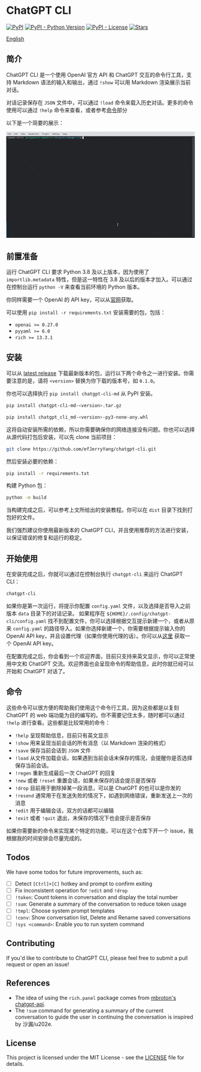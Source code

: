 # ChatGPT CLI

[![PyPI](https://img.shields.io/pypi/v/chatgpt-cli-md)](https://pypi.org/project/chatgpt-cli-md/) [![PyPI - Python Version](https://img.shields.io/pypi/pyversions/chatgpt-cli-md)](https://pypi.org/project/chatgpt-cli-md/) [![PyPI - License](https://img.shields.io/pypi/l/chatgpt-cli-md)](https://pypi.org/project/chatgpt-cli-md/) [![Stars](https://img.shields.io/github/stars/efJerryYang/chatgpt-cli)](https://github.com/efJerryYang/chatgpt-cli/stargazers)

[English](README.md)

## 简介

ChatGPT CLI 是一个使用 OpenAI 官方 API 和 ChatGPT 交互的命令行工具，支持 Markdown 语法的输入和输出，通过 `!show` 可以用 Markdown 渲染展示当前对话。

对话记录保存在 `JSON` 文件中，可以通过 `!load` 命令来载入历史对话。更多的命令使用可以通过 `!help` 命令来查看，或者参考[命令](#命令)部分

以下是一个简要的展示：

![demo](docs/demo/ezgif.com-optimize.gif)

<!-- For more detailed information, please check out the `<link_to_docs>`. -->

## 前置准备

运行 ChatGPT CLI 要求 Python 3.8 及以上版本，因为使用了 `importlib.metadata` 特性，但是这一特性在 3.8 及以后的版本才加入。可以通过在控制台运行 `python -V` 来查看当前环境的 Python 版本。

你同样需要一个 OpenAI 的 API key，可以从[官网](https://platform.openai.com/account/api-keys)获取。

可以使用 `pip install -r requirements.txt` 安装需要的包，包括：

- `openai >= 0.27.0`
- `pyyaml >= 6.0`
- `rich >= 13.3.1`

## 安装

可以从 [latest release](https://github.com/efJerryYang/chatgpt-cli/releases) 下载最新版本的包，运行以下两个命令之一进行安装。你需要注意的是，请将 `<version>` 替换为你下载的版本号，如 `0.1.0`。

你也可以选择执行 `pip install chatgpt-cli-md` 从 PyPI 安装。

```sh
pip install chatgpt-cli-md-<version>.tar.gz
```

```sh
pip install chatgpt_cli_md-<version>-py3-none-any.whl
```

这将自动安装所需的依赖，所以你需要确保你的网络连接没有问题。你也可以选择从源代码打包后安装，可以先 clone 当前项目：

```sh
git clone https://github.com/efJerryYang/chatgpt-cli.git
```

然后安装必要的依赖：

```sh
pip install -r requirements.txt
```

构建 Python 包：

```sh
python -m build
```

当构建完成之后，可以参考上文所给出的安装教程。你可以在 `dist` 目录下找到打包好的文件。

我们强烈建议你使用最新版本的 ChatGPT CLI，并且使用推荐的方法进行安装，以保证错误的修复和运行的稳定。

## 开始使用

在安装完成之后，你就可以通过在控制台执行 `chatgpt-cli` 来运行 ChatGPT CLI：

```sh
chatgpt-cli
```

如果你是第一次运行，将提示你配置 `config.yaml` 文件，以及选择是否导入之前版本 `data` 目录下的对话记录。 如果程序在 `${HOME}/.config/chatgpt-cli/config.yaml` 找不到配置文件，你可以选择根据交互提示新建一个，或者从原来 `config.yaml` 的路径导入。如果你选择新建一个，你需要根据提示输入你的 OpenAI API key，并且设置代理（如果你使用代理的话）。你可以从[这里](https://platform.openai.com/account/api-keys) 获取一个 OpenAI API key。

在配置完成之后，你会看到一个欢迎界面，目前只支持来英文显示，你可以正常使用中文和 ChatGPT 交流。欢迎界面也会呈现命令的帮助信息，此时你就已经可以开始和 ChatGPT 对话了。

## 命令

这些命令可以很方便的帮助我们使用这个命令行工具，因为这些都是以复刻 ChatGPT 的 web 端功能为目的编写的。你不需要记住太多，随时都可以通过 `!help` 进行查看。这些都是比较常用的命令：

- `!help` 呈现帮助信息，目前只有英文显示
- `!show` 用来呈现当前会话的所有消息（以 Markdown 渲染的格式）
- `!save` 保存当前会话到 `JSON` 文件
- `!load` 从文件加载会话，如果遇到当前会话未保存的情况，会提醒你是否选择保存当前会话。
- `!regen` 重新生成最后一次 ChatGPT 的回复
- `!new` 或者 `!reset` 重置会话，如果未保存的话会提示是否保存
- `!drop` 目前用于删除掉某一段消息，可以是 ChatGPT 的也可以是你发的
- `!resend` 通常用于在发送失败的情况下，如遇到网络错误，重新发送上一次的消息
- `!edit` 用于编辑会话，双方的话都可以编辑
- `!exit` 或者 `!quit` 退出，未保存的情况下也会提示是否保存

如果你需要新的命令来实现某个特定的功能，可以在这个仓库下开一个 issue，我根据我的时间安排会尽量完成的。

## Todos

We have some todos for future improvements, such as:

- [ ] Detect `[Ctrl]+[C]` hotkey and prompt to confirm exiting
- [ ] Fix inconsistent operation for `!edit` and `!drop`
- [ ] `!token`: Count tokens in conversation and display the total number
- [ ] `!sum`: Generate a summary of the conversation to reduce token usage
- [ ] `!tmpl`: Choose system prompt templates
- [ ] `!conv`: Show conversation list, Delete and Rename saved conversations
- [ ] `!sys <command>`: Enable you to run system command

## Contributing

If you'd like to contribute to ChatGPT CLI, please feel free to submit a pull request or open an issue!

## References

- The idea of using the `rich.panel` package comes from [mbroton's chatgpt-api](https://github.com/mbroton/chatgpt-api).
- The `!sum` command for generating a summary of the current conversation to guide the user in continuing the conversation is inspired by 沙漏/u202e.

## License

This project is licensed under the MIT License - see the [LICENSE](LICENSE) file for details.
